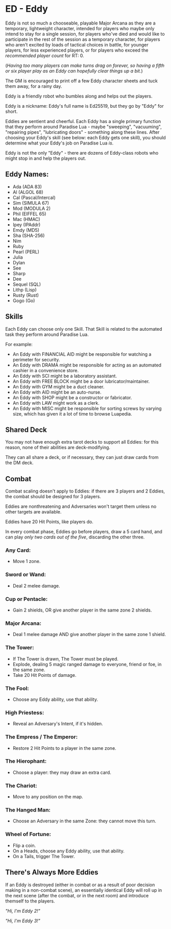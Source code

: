 # ED - Eddy

Eddy is not so much a chooseable, playable Major Arcana as they are a temporary, lightweight character, intended
for players who maybe only intend to stay for a single session, for players who've died and
would like to participate in the rest of the session as a temporary character,
for players who aren't excited by loads of tactical choices in battle,
for younger players, for less experienced players,
or for players who exceed the _recommended player count_ for RT: 0.

(_Having too many players can make turns drag on forever, so having a fifth or six player play as an Eddy can hopefully clear things up a bit._)

The GM is encouraged to print off a few Eddy character sheets and tuck them away, for a rainy day.

Eddy is a friendly robot who bumbles along and helps out the players.

Eddy is a nickname: Eddy's full name is Ed25519, but they go by "Eddy" for short.

Eddies are sentient and cheerful. Each Eddy has a single primary function that they perform around
Paradise Lua - maybe "sweeping", "vacuuming", "repairing pipes", "lubricating doors" - something along
these lines. After choosing your Eddy's skill (see below: each Eddy gets one skill), you should determine
what your Eddy's job on Paradise Lua _is_.

Eddy is not the only "Eddy" - there are dozens of Eddy-class robots who might stop in and help the players out.


## Eddy Names:

* Ada (ADA 83)
* Al (ALGOL 68)
* Cal (Pascal/Intercal)
* Sim (SIMULA 67)
* Mod (MODULA 2)
* Phil (EIFFEL 65)
* Mac (HMAC)
* Ipey (IPAddr)
* Emdy (MD5)
* Sha (SHA-256)
* Nim
* Ruby
* Pearl (PERL)
* Julia
* Dylan
* See
* Sharp
* Dee
* Sequel (SQL)
* Lithp (Lisp)
* Rusty (Rust)
* Gogo (Go)

## Skills

Each Eddy can choose only one Skill. That Skill is related to the automated task they perform around Paradise Lua.

For example:

* An Eddy with FINANCIAL AID might be responsible for watching a perimeter for security.
* An Eddy with DRAMA might be responsible for acting as an automated cashier in a convenience store.
* An Eddy with SCI might be a laboratory assistant.
* An Eddy with FREE BLOCK might be a door lubricator/maintainer.
* An Eddy with GYM might be a duct cleaner.
* An Eddy with AID might be an auto-nurse.
* An Eddy with SHOP might be a constructor or fabricator.
* An Eddy with LAW might work as a clerk.
* An Eddy with MISC might be responsible for sorting screws by varying size, which has given it a lot of time to browse Luapedia.

## Shared Deck

You may not have enough extra tarot decks to support all Eddies: for this reason, none of their abilities are deck-modifying.

They can all share a deck, or if necessary, they can just draw cards from the DM deck.

## Combat

Combat scaling doesn't apply to Eddies: if there are 3 players and 2 Eddies, the combat should be designed for 3 players.

Eddies are nonthreatening and Adversaries won't target them unless no other targets are available.

Eddies have 20 Hit Points, like players do.

In every combat phase, Eddies go before players, draw a 5 card hand, and can play _only two cards out of the five_, discarding the other three.

### Any Card:
* Move 1 zone.

### Sword or Wand:
* Deal 2 melee damage.

### Cup or Pentacle:
* Gain 2 shields, OR give another player in the same zone 2 shields.

### Major Arcana:
* Deal 1 melee damage AND give another player in the same zone 1 shield.

### The Tower:
* If The Tower is drawn, The Tower must be played.
* Explode, dealing 5 magic ranged damage to everyone, friend or foe, in the same zone.
* Take 20 Hit Points of damage.

### The Fool:
* Choose any Eddy ability, use that ability.

### High Priestess:
* Reveal an Adversary's Intent, if it's hidden.

### The Empress / The Emperor:
* Restore 2 Hit Points to a player in the same zone.

### The Hierophant:
* Choose a player: they may draw an extra card.

### The Chariot:
* Move to any position on the map.

### The Hanged Man:
* Choose an Adversary in the same Zone: they cannot move this turn.

### Wheel of Fortune:
* Flip a coin.
* On a Heads, choose any Eddy ability, use that ability.
* On a Tails, trigger The Tower.

## There's Always More Eddies

If an Eddy is destroyed (either in combat or as a result of poor decision making in a non-combat scene), an essentially
identical Eddy will roll up in the next scene (after the combat, or in the next room) and introduce themself to the players.

_"Hi, I'm Eddy 2!"_

_"Hi, I'm Eddy 3!"_
